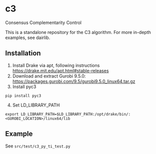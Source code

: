 # c3
Consensus Complementarity Control

This is a standalone repository for the C3 algorithm. For more in-depth examples, see dairlib.

## Installation
1. Install Drake via apt, following instructions https://drake.mit.edu/apt.html#stable-releases
2. Download and extract Gurobi 9.5.0: https://packages.gurobi.com/9.5/gurobi9.5.0_linux64.tar.gz
3. Install pyc3
```
pip install pyc3
```
4. Set LD_LIBRARY_PATH
```
export LD_LIBRARY_PATH=$LD_LIBRARY_PATH:/opt/drake/bin/:<GUROBI_LOCATION>/linux64/lib
```

## Example
See `src/test/c3_py_ti_test.py`